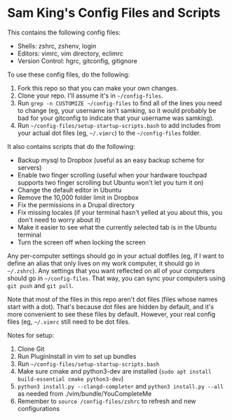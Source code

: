 Sam King's Config Files and Scripts
============

This contains the following config files:

* Shells: zshrc, zshenv, login
* Editors: vimrc, vim directory, eclimrc
* Version Control: hgrc, gitconfig, gitignore

To use these config files, do the following:

1.  Fork this repo so that you can make your own changes.
2.  Clone your repo.  I'll assume it's in `~/config-files`.
3.  Run `grep -n CUSTOMIZE ~/config-files` to find all of the lines you need to
    change (eg, your username isn't samking, so it would probably be bad for
    your gitconfig to indicate that your username was samking).
4.  Run `~/config-files/setup-startup-scripts.bash` to add includes from your
    actual dot files (eg, `~/.vimrc`) to the `~/config-files` folder.

It also contains scripts that do the following:

* Backup mysql to Dropbox (useful as an easy backup scheme for servers)
* Enable two finger scrolling (useful when your hardware touchpad supports two
  finger scrolling but Ubuntu won't let you turn it on)
* Change the default editor in Ubuntu
* Remove the 10,000 folder limit in Dropbox
* Fix the permissions in a Drupal directory
* Fix missing locales (if your terminal hasn't yelled at you about this, you
  don't need to worry about it)
* Make it easier to see what the currently selected tab is in the Ubuntu
  terminal 
* Turn the screen off when locking the screen

Any per-computer settings should go in your actual dotfiles (eg, if I want to
define an alias that only lives on my work computer, it should go in `~/.zshrc`).
Any settings that you want reflected on all of your computers should go in
`~/config-files`.  That way, you can sync your computers using `git push` and
`git pull`.

Note that most of the files in this repo aren't dot files (files whose names
start with a dot).  That's because dot files are hidden by default, and it's
more convenient to see these files by default.  However, your real config files
(eg, `~/.vimrc` still need to be dot files.

Notes for setup:
1.  Clone Git
2.  Run PluginInstall in vim to set up bundles
3.  Run `~/config-files/setup-startup-scripts.bash`
4.  Make sure cmake and python3-dev are installed (`sudo apt install build-essential cmake python3-dev`)
5.  `python3 install.py --clangd-completer` and `python3 install.py --all` as needed from ./vim/bundle/YouCompleteMe
6.  Remember to `source /config-files/zshrc` to refresh and new configurations
